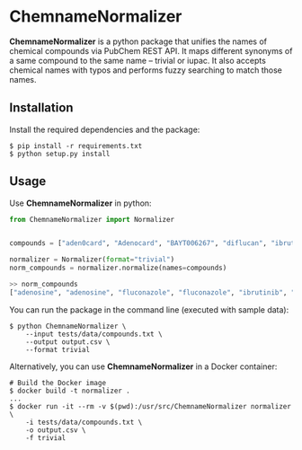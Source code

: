 # ChemnameNormalizer
**ChemnameNormalizer** is a python package that unifies the names of chemical compounds via PubChem REST API.
It maps different synonyms of a same compound to the same name – trivial or iupac.
It also accepts chemical names with typos and performs fuzzy searching to match those names.
## Installation
Install the required dependencies and the package:
```shell
$ pip install -r requirements.txt
$ python setup.py install
```
## Usage
Use **ChemnameNormalizer** in python:
```python
from ChemnameNormalizer import Normalizer


compounds = ["aden0card", "Adenocard", "BAYT006267", "diflucan", "ibrut1nlb", "PC-32765"]

normalizer = Normalizer(format="trivial")
norm_compounds = normalizer.normalize(names=compounds)

>> norm_compounds
["adenosine", "adenosine", "fluconazole", "fluconazole", "ibrutinib", "ibrutinib"]
```
You can run the package in the command line (executed with sample data):
```shell
$ python ChemnameNormalizer \
    --input tests/data/compounds.txt \
    --output output.csv \
    --format trivial
```
Alternatively, you can use **ChemnameNormalizer** in a Docker container:
```shell
# Build the Docker image
$ docker build -t normalizer .
...
$ docker run -it --rm -v $(pwd):/usr/src/ChemnameNormalizer normalizer \
    -i tests/data/compounds.txt \
    -o output.csv \
    -f trivial
````



